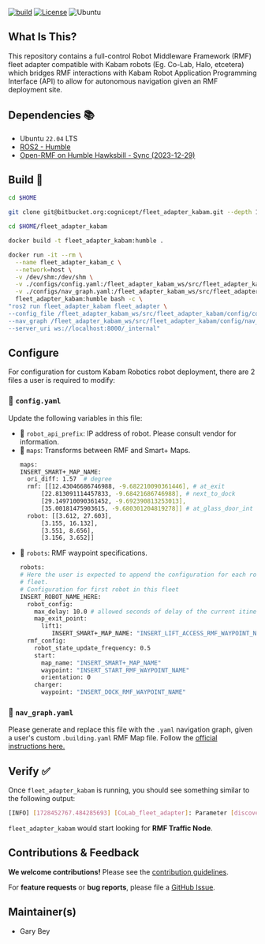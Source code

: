 [![build](https://github.com/KABAM-Robotics/fleet_adapter_kabam/actions/workflows/industrial_ci_action.yml/badge.svg)](https://github.com/KABAM-Robotics/fleet_adapter_kabam/actions/workflows/industrial_ci_action.yml)
[![License](https://img.shields.io/badge/License-Apache%202.0-blue.svg)](https://opensource.org/licenses/Apache-2.0)
![Ubuntu](https://img.shields.io/badge/Ubuntu-E95420?style=for-the-badge&logo=ubuntu&logoColor=white)

## **What Is This?**

This repository contains a full-control Robot Middleware Framework (RMF) fleet adapter compatible with Kabam robots (Eg. Co-Lab, Halo, etcetera) which bridges RMF interactions with Kabam Robot Application Programming Interface (API) to allow for autonomous navigation given an RMF deployment site.

## **Dependencies** :books:

*    Ubuntu `22.04` LTS
*    [ROS2 - Humble](https://docs.ros.org/en/humble/Installation.html)
*    [Open-RMF on Humble Hawksbill - Sync (2023-12-29)](https://github.com/open-rmf/rmf/releases/tag/release-humble-231229)

## **Build** :hammer:

```bash
cd $HOME
```

```bash
git clone git@bitbucket.org:cognicept/fleet_adapter_kabam.git --depth 1 --single-branch --branch master 
```

```bash
cd $HOME/fleet_adapter_kabam
```

```bash
docker build -t fleet_adapter_kabam:humble .
```

```bash
docker run -it --rm \
  --name fleet_adapter_kabam_c \
  --network=host \
  -v /dev/shm:/dev/shm \
  -v ./configs/config.yaml:/fleet_adapter_kabam_ws/src/fleet_adapter_kabam/config/config.yaml \
  -v ./configs/nav_graph.yaml:/fleet_adapter_kabam_ws/src/fleet_adapter_kabam/config/nav_graph.yaml \
  fleet_adapter_kabam:humble bash -c \
"ros2 run fleet_adapter_kabam fleet_adapter \
--config_file /fleet_adapter_kabam_ws/src/fleet_adapter_kabam/config/config.yaml \
--nav_graph /fleet_adapter_kabam_ws/src/fleet_adapter_kabam/config/nav_graph.yaml \
--server_uri ws://localhost:8000/_internal"
```

## **Configure**
For configuration for custom Kabam Robotics robot deployment, there are 2 files a user is required to modify:

### 📃 `config.yaml`
Update the following variables in this file:

- 🔸 `robot_api_prefix`: IP address of robot. Please consult vendor for information.
- 🔸 `maps`: Transforms between RMF and Smart+ Maps.
  ```bash
  maps:
  INSERT_SMART+_MAP_NAME:
    ori_diff: 1.57  # degree
    rmf: [[12.43046686746988, -9.682210090361446], # at_exit
        [22.813091114457833, -9.68421686746988], # next_to_dock
        [29.149710090361452, -9.692390813253013], 
        [35.00181475903615, -9.680301204819278]] # at_glass_door_int
    robot: [[3.612, 27.603],
        [3.155, 16.132],
        [3.551, 8.656],
        [3.156, 3.652]]
  ```
- 🔸 `robots`: RMF waypoint specifications.
  ```bash
  robots:
  # Here the user is expected to append the configuration for each robot in the
  # fleet.
  # Configuration for first robot in this fleet
  INSERT_ROBOT_NAME_HERE:
    robot_config:
      max_delay: 10.0 # allowed seconds of delay of the current itinerary before it gets interrupted and replanned
      map_exit_point:
        lift1:
           INSERT_SMART+_MAP_NAME: "INSERT_LIFT_ACCESS_RMF_WAYPOINT_NAME"
    rmf_config:
      robot_state_update_frequency: 0.5
      start:
        map_name: "INSERT_SMART+_MAP_NAME"
        waypoint: "INSERT_START_RMF_WAYPOINT_NAME"
        orientation: 0
      charger:
        waypoint: "INSERT_DOCK_RMF_WAYPOINT_NAME"
  ```

### 📃 `nav_graph.yaml`
Please generate and replace this file with the `.yaml` navigation graph, given a user's custom `.building.yaml` RMF Map file.
Follow the [official instructions here.](https://github.com/open-rmf/rmf_traffic_editor?tab=readme-ov-file#building-map-tools)

## **Verify** :white_check_mark:

Once `fleet_adapter_kabam` is running, you should see something similar to the following output:

```bash
[INFO] [1728452767.484285693] [CoLab_fleet_adapter]: Parameter [discovery_timeout] set to: 60.000000
```
`fleet_adapter_kabam` would start looking for **RMF Traffic Node**. 

## **Contributions & Feedback**

**We welcome contributions!** Please see the [contribution guidelines](https://github.com/KABAM-Robotics/fleet_adapter_kabam/blob/main/CONTRIBUTING.md).

For **feature requests** or **bug reports**, please file a [GitHub Issue](https://github.com/KABAM-Robotics/fleet_adapter_kabam/issues).

## **Maintainer(s)**
- Gary Bey

